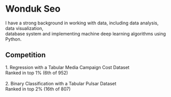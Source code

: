 <h1> Wonduk Seo </h1>

              
I have a strong background in working with data, including data analysis, data visualization, <br/> database system and implementing machine deep learning algorithms using Python.<br/>

<h2>Competition</h2>
1. Regression with a Tabular Media Campaign Cost Dataset <br/> 
Ranked in top 1% (6th of 952)<br/> <br/> 
2. Binary Classification with a Tabular Pulsar Dataset<br/> 
Ranked in top 2% (16th of 807) <br/> 
<!---
MarsSeo/MarsSeo is a ✨ special ✨ repository because its `README.md` (this file) appears on your GitHub profile.
You can click the Preview link to take a look at your changes.
--->
